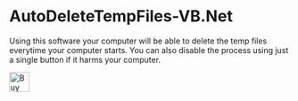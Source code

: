 # AutoDeleteTempFiles-VB.Net
Using this software your computer will be able to delete the temp files everytime your computer starts. You can also disable the process using just a single button if it harms your computer.

<a href='https://ko-fi.com/Y8Y31LBT4' target='_blank'><img height='36' style='border:0px;height:36px;' src='https://cdn.ko-fi.com/cdn/kofi3.png?v=2' border='0' alt='Buy Me a Coffee at ko-fi.com' /></a>

